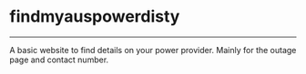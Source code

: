 # findmyauspowerdisty
---
A basic website to find details on your power provider. 
Mainly for the outage page and contact number.
